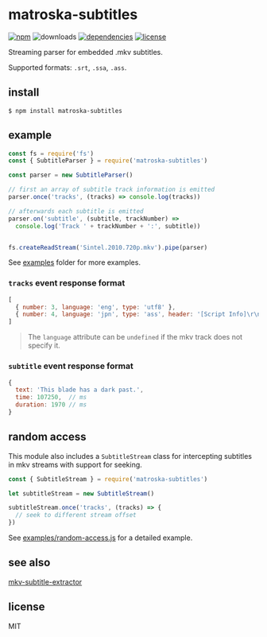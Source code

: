 # matroska-subtitles

[![npm](https://img.shields.io/npm/v/matroska-subtitles.svg)](https://npm.im/matroska-subtitles)
![downloads](https://img.shields.io/npm/dt/matroska-subtitles.svg)
[![dependencies](https://david-dm.org/mathiasvr/matroska-subtitles.svg)](https://david-dm.org/mathiasvr/matroska-subtitles)
[![license](https://img.shields.io/:license-MIT-blue.svg)](https://mvr.mit-license.org)

Streaming parser for embedded .mkv subtitles.

Supported formats: `.srt`, `.ssa`, `.ass`.

## install

```shell
$ npm install matroska-subtitles
```

## example

```javascript
const fs = require('fs')
const { SubtitleParser } = require('matroska-subtitles')

const parser = new SubtitleParser()

// first an array of subtitle track information is emitted
parser.once('tracks', (tracks) => console.log(tracks))

// afterwards each subtitle is emitted
parser.on('subtitle', (subtitle, trackNumber) =>
  console.log('Track ' + trackNumber + ':', subtitle))


fs.createReadStream('Sintel.2010.720p.mkv').pipe(parser)
```

See [examples](https://github.com/mathiasvr/matroska-subtitles/tree/master/examples) folder for more examples.

### `tracks` event response format

```javascript
[
  { number: 3, language: 'eng', type: 'utf8' },
  { number: 4, language: 'jpn', type: 'ass', header: '[Script Info]\r\n...' }
]
```

> The `language` attribute can be `undefined` if the mkv track does not specify it.

### `subtitle` event response format

```javascript
{
  text: 'This blade has a dark past.',
  time: 107250,  // ms
  duration: 1970 // ms
}
```

## random access
This module also includes a `SubtitleStream` class for intercepting subtitles
in mkv streams with support for seeking.

```js
const { SubtitleStream } = require('matroska-subtitles')

let subtitleStream = new SubtitleStream()

subtitleStream.once('tracks', (tracks) => {
  // seek to different stream offset
})
```

See [examples/random-access.js](examples/random-access.js) for a detailed example.

## see also 

[mkv-subtitle-extractor](https://npm.im/mkv-subtitle-extractor)

## license

MIT
